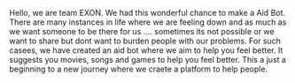 Hello, we are team EXON. 
We had this wonderful chance to make a Aid Bot.
There are many instances in life where we are feeling down and as much as we want someone to be there for us ....
sometimes its not possible or we want to share but dont want to burden people with our problems. 
For such casees, we have created an aid bot where we aim to 
help you feel better. 
It suggests you movies, songs and games to help you feel better.
This a just a beginning to a new journey where we craete a platform to help people.
